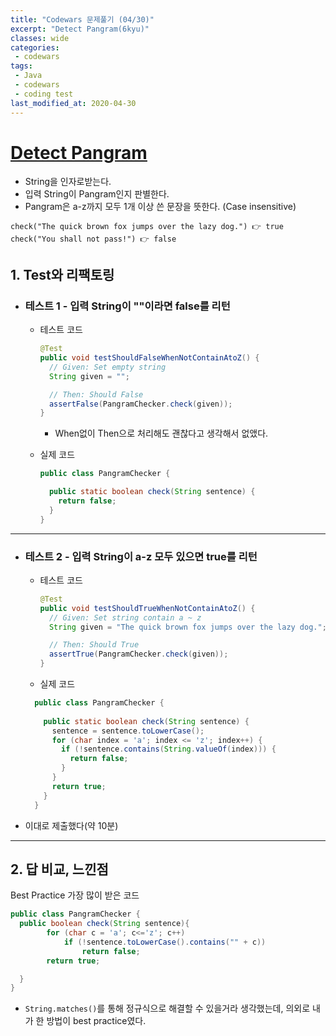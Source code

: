 ```yaml
---
title: "Codewars 문제풀기 (04/30)"
excerpt: "Detect Pangram(6kyu)"
classes: wide
categories:
 - codewars
tags:
 - Java
 - codewars
 - coding test
last_modified_at: 2020-04-30
---
```




# [Detect Pangram](https://www.codewars.com/kata/545cedaa9943f7fe7b000048/train/java)

* String을 인자로받는다.
* 입력 String이 Pangram인지 판별한다.
* Pangram은 a-z까지 모두 1개 이상 쓴 문장을 뜻한다. (Case insensitive)

```
check("The quick brown fox jumps over the lazy dog.") 👉 true
check("You shall not pass!") 👉 false
```

## 1. Test와 리팩토링

* ### 테스트 1 - 입력 String이 ""이라면 false를 리턴

  * 테스트 코드

    ```java
    @Test
    public void testShouldFalseWhenNotContainAtoZ() {
      // Given: Set empty string
      String given = "";
    
      // Then: Should False
      assertFalse(PangramChecker.check(given));
    }
    ```
    
    * When없이 Then으로 처리해도 괜찮다고 생각해서 없앴다.
    
  * 실제 코드
    
      ```java
      public class PangramChecker {
      
        public static boolean check(String sentence) {
          return false;
        }
      }
      ```

---


* ### 테스트 2 - 입력 String이 a-z 모두 있으면 true를 리턴

  * 테스트 코드

    ```java
    @Test
    public void testShouldTrueWhenNotContainAtoZ() {
      // Given: Set string contain a ~ z
      String given = "The quick brown fox jumps over the lazy dog.";
    
      // Then: Should True
      assertTrue(PangramChecker.check(given));
    }
    ```
    
  * 실제 코드
  
  ```java
    public class PangramChecker {
    
      public static boolean check(String sentence) {
        sentence = sentence.toLowerCase();
        for (char index = 'a'; index <= 'z'; index++) {
          if (!sentence.contains(String.valueOf(index))) {
            return false;
          }
        }
        return true;
      }
    }
    ```

* 이대로 제출했다(약 10분)

---

## 2. 답 비교, 느낀점

Best Practice 가장 많이 받은 코드

```java
public class PangramChecker {
  public boolean check(String sentence){
        for (char c = 'a'; c<='z'; c++)
            if (!sentence.toLowerCase().contains("" + c))
                return false;
        return true;

  }
}
```

* `String.matches()`를 통해 정규식으로 해결할 수 있을거라 생각했는데, 의외로 내가 한 방법이 best practice였다.
